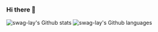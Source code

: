 ### Hi there 👋

<!--
**swag-lay/swag-lay** is a ✨ _special_ ✨ repository because its `README.md` (this file) appears on your GitHub profile.

Here are some ideas to get you started:

- 🔭 I’m currently working on ...
- 🌱 I’m currently learning ...
- 👯 I’m looking to collaborate on ...
- 🤔 I’m looking for help with ...
- 💬 Ask me about ...
- 📫 How to reach me: ...
- 😄 Pronouns: ...
- ⚡ Fun fact: ...
-->

![swag-lay's Github stats](https://github-readme-stats-mocha-nu.vercel.app/api?username=swag-lay&theme=swift&show_icons=true)
![swag-lay's Github languages](https://github-readme-stats-mocha-nu.vercel.app/api/top-langs/?username=swag-lay&layout=compact&langs_count=10&theme=swift)


